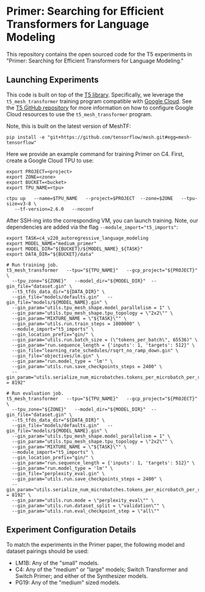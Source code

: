 # Primer: Searching for Efficient Transformers for Language Modeling

This repository contains the open sourced code for the T5 experiments in
"Primer: Searching for Efficient Transformers for Language Modeling."

## Launching Experiments

This code is built on top of the [T5 library](https://pypi.org/project/t5/).
Specifically, we leverage the `t5_mesh_transformer` training program compatible
with [Google Cloud](https://cloud.google.com/sdk/docs). See the
[T5 GitHub repository](https://github.com/google-research/text-to-text-transfer-transformer)
for more information on how to configure Google Cloud resources to use the
`t5_mesh_transformer` program.

Note, this is built on the latest version of MeshTF:
```
pip install -e "git+https://github.com/tensorflow/mesh.git#egg=mesh-tensorflow"
```

Here we provide an example command for training Primer on C4. First, create
a Google Cloud TPU to use:
```
export PROJECT=<project>
export ZONE=<zone>
export BUCKET=<bucket>
export TPU_NAME=<tpu>

ctpu up   --name=$TPU_NAME   --project=$PROJECT  --zone=$ZONE   --tpu-size=v3-8 \
   --tf-version=2.6.0   --noconf
```

After SSH-ing into the corresponding VM, you can launch training. Note,
our dependencies are added via the flag
`--module_import="t5_imports"`:
```
export TASK=c4_v220_autoregressive_language_modeling
export MODEL_NAME="medium_primer"
export MODEL_DIR="${BUCKET}/${MODEL_NAME}_${TASK}"
export DATA_DIR="${BUCKET}/data"

# Run training job.
t5_mesh_transformer   --tpu="${TPU_NAME}"   --gcp_project="${PROJECT}" \
  --tpu_zone="${ZONE}"   --model_dir="${MODEL_DIR}"  --gin_file="dataset.gin" \
  --t5_tfds_data_dir="${DATA_DIR}" \
  --gin_file="models/defaults.gin"   --gin_file="models/${MODEL_NAME}.gin" \
  --gin_param="utils.tpu_mesh_shape.model_parallelism = 1" \
  --gin_param="utils.tpu_mesh_shape.tpu_topology = \"2x2\"" \
  --gin_param="MIXTURE_NAME = \"${TASK}\"" \
  --gin_param="utils.run.train_steps = 1000000" \
  --module_import="t5_imports" \
  --gin_location_prefix="gin/" \
  --gin_param="utils.run.batch_size = (\"tokens_per_batch\", 65536)" \
  --gin_param="run.sequence_length = {'inputs': 1, 'targets': 512}" \
  --gin_file="learning_rate_schedules/rsqrt_no_ramp_down.gin" \
  --gin_file="objectives/lm.gin" \
  --gin_param="run.model_type = 'lm'" \
  --gin_param="utils.run.save_checkpoints_steps = 2400" \
  --gin_param="utils.serialize_num_microbatches.tokens_per_microbatch_per_replica = 8192"

# Run evaluation job.
t5_mesh_transformer   --tpu="${TPU_NAME}"   --gcp_project="${PROJECT}" \
  --tpu_zone="${ZONE}"   --model_dir="${MODEL_DIR}"  --gin_file="dataset.gin" \
  --t5_tfds_data_dir="${DATA_DIR}" \
  --gin_file="models/defaults.gin"   --gin_file="models/${MODEL_NAME}.gin" \
  --gin_param="utils.tpu_mesh_shape.model_parallelism = 1" \
  --gin_param="utils.tpu_mesh_shape.tpu_topology = \"2x2\"" \
  --gin_param="MIXTURE_NAME = \"${TASK}\"" \
  --module_import="t5_imports" \
  --gin_location_prefix="gin/" \
  --gin_param="run.sequence_length = {'inputs': 1, 'targets': 512}" \
  --gin_param="run.model_type = 'lm'" \
  --gin_file="perplexity_eval.gin" \
  --gin_param="utils.run.save_checkpoints_steps = 2400" \
  --gin_param="utils.serialize_num_microbatches.tokens_per_microbatch_per_replica = 8192" \
  --gin_param="utils.run.mode = \"perplexity_eval\"" \
  --gin_param="utils.run.dataset_split = \"validation\"" \
  --gin_param="utils.run.eval_checkpoint_step = \"all\""
```

## Experiment Configuration Details

To match the experiments in the Primer paper, the following model and
dataset pairings should be used:

  - LM1B: Any of the "small" models.
  - C4: Any of the "medium" or "large" models; Switch Transformer and Switch
        Primer; and either of the Synthesizer models.
  - PG19: Any of the "medium" sized models.
